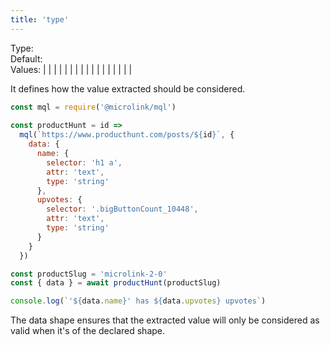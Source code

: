 ```yaml
---
title: 'type'
---
```


Type: <Type children="<string>"/><br/>
Default: <Type children="'auto'"/><br/>
Values: <TypeContainer><Type children="'audio'"/> | <Type children="'author'"/> | <Type children="'auto'"/> | <Type children="'boolean'"/> | <Type children="'date'"/> | <Type children="'description'"/> | <Type children="'image'"/> | <Type children="'ip'"/> | <Type children="'lang'"/> | <Type children="'logo'"/> | <Type children="'number'"/> | <Type children="'object'"/> | <Type children="'publisher'"/> | <Type children="'regexp'"/> | <Type children="'string'"/> | <Type children="'title'"/> | <Type children="'url'"/> | <Type children="'video'"/><TypeContainer>

It defines how the value extracted should be considered.

```js
const mql = require('@microlink/mql')
 
const productHunt = id =>
  mql(`https://www.producthunt.com/posts/${id}`, {
    data: {
      name: {
        selector: 'h1 a',
        attr: 'text',
        type: 'string'
      },
      upvotes: {
        selector: '.bigButtonCount_10448',
        attr: 'text',
        type: 'string'
      }
    }
  })

const productSlug = 'microlink-2-0'
const { data } = await productHunt(productSlug)

console.log(`'${data.name}' has ${data.upvotes} upvotes`)
```

The data shape ensures that the extracted value will only be considered as valid when it's of the declared shape.

